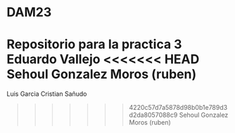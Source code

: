 # DAM23
Repositorio para la practica 3
Eduardo Vallejo
<<<<<<< HEAD
Sehoul Gonzalez Moros (ruben)
=======
Luis Garcia
Cristian Sañudo
>>>>>>> 4220c57d7a5878d98b0b1e789d3d2da8057088c9
Sehoul Gonzalez Moros (ruben)
